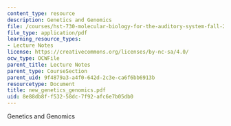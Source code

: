 ```yaml
---
content_type: resource
description: Genetics and Genomics
file: /courses/hst-730-molecular-biology-for-the-auditory-system-fall-2002/8e88db8ff53258dc7f92afc6e7b05db0_new_genetics_genomics.pdf
file_type: application/pdf
learning_resource_types:
- Lecture Notes
license: https://creativecommons.org/licenses/by-nc-sa/4.0/
ocw_type: OCWFile
parent_title: Lecture Notes
parent_type: CourseSection
parent_uid: 9f4879a3-a4f0-642d-2c3e-ca6f6bb6913b
resourcetype: Document
title: new_genetics_genomics.pdf
uid: 8e88db8f-f532-58dc-7f92-afc6e7b05db0
---
```

Genetics and Genomics